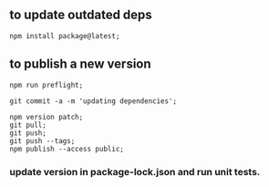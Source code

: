 ## to update outdated deps

    npm install package@latest;

## to publish a new version

    npm run preflight;

    git commit -a -m 'updating dependencies';

    npm version patch;
    git pull;
    git push;
    git push --tags;
    npm publish --access public;

### update version in package-lock.json and run unit tests.
